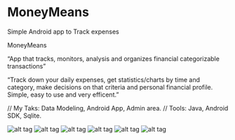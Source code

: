 # MoneyMeans
Simple Android app to Track expenses

MoneyMeans

“App that tracks, monitors, analysis and organizes financial categorizable transactions”

“Track down your daily expenses, get statistics/charts by time and category, make decisions on that criteria and personal financial profile.
Simple, easy to use and very efficent.”

// My Taks: Data Modeling, Android App, Admin area. 
// Tools: Java, Android SDK, Sqlite.


![alt tag](http://diogomoura.esy.es/wp-content/themes/diogomoura/img/slider-moneymeans/splash-screen-0.JPG)
![alt tag](http://diogomoura.esy.es/wp-content/themes/diogomoura/img/slider-moneymeans/date-select-3.JPG)
![alt tag](http://diogomoura.esy.es/wp-content/themes/diogomoura/img/slider-moneymeans/expenses-list-4.JPG)
![alt tag](http://diogomoura.esy.es/wp-content/themes/diogomoura/img/slider-moneymeans/inicial-rastreado-1.JPG)
![alt tag](http://diogomoura.esy.es/wp-content/themes/diogomoura/img/slider-moneymeans/projetor-financiamento-2.JPG)
![alt tag](http://diogomoura.esy.es/wp-content/themes/diogomoura/img/slider-moneymeans/category-graph-5.JPG)





